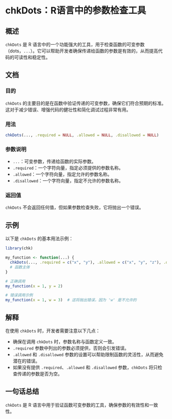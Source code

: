 <!--
Meta Description: # chkDots：R语言中的参数检查工具 ## 概述 `chkDots` 是 R 语言中的一个功能强大的工具，用于检查函数的可变参数（dots，`...`）。它可以帮助开发者确保传递给函数的参数是有效的，从而提高代码的可读性和稳定性。 ## 文档 ### 目的 `chkDots` 的主要目的是在函...
Meta Keywords: chkdots, required, allowed, disallowed, null
-->

# chkDots：R语言中的参数检查工具

## 概述
`chkDots` 是 R 语言中的一个功能强大的工具，用于检查函数的可变参数（dots，`...`）。它可以帮助开发者确保传递给函数的参数是有效的，从而提高代码的可读性和稳定性。

## 文档
### 目的
`chkDots` 的主要目的是在函数中验证传递的可变参数，确保它们符合预期的标准。这对于减少错误、增强代码的健壮性和简化调试过程非常有用。

### 用法
```R
chkDots(..., .required = NULL, .allowed = NULL, .disallowed = NULL)
```

### 参数说明
- `...`：可变参数，传递给函数的实际参数。
- `.required`：一个字符向量，指定必须提供的参数名称。
- `.allowed`：一个字符向量，指定允许的参数名称。
- `.disallowed`：一个字符向量，指定不允许的参数名称。

### 返回值
`chkDots` 不会返回任何值，但如果参数检查失败，它将抛出一个错误。

## 示例
以下是 `chkDots` 的基本用法示例：

```R
library(chk)

my_function <- function(...) {
  chkDots(..., .required = c("x", "y"), .allowed = c("x", "y", "z"), .disallowed = "w")
  # 函数主体
}

# 正确调用
my_function(x = 1, y = 2)

# 错误调用示例
my_function(x = 1, w = 3)  # 这将抛出错误，因为 'w' 是不允许的
```

## 解释
在使用 `chkDots` 时，开发者需要注意以下几点：
- 确保在调用 `chkDots` 时，参数名称与函数定义一致。
- `.required` 参数中列出的参数必须提供，否则会引发错误。
- `.allowed` 和 `.disallowed` 参数的设置可以帮助限制函数的灵活性，从而避免潜在的错误。
- 如果没有提供 `.required`、`.allowed` 和 `.disallowed` 参数，`chkDots` 将只检查传递的参数是否为空。

## 一句话总结
`chkDots` 是 R 语言中用于验证函数可变参数的工具，确保参数的有效性和一致性。